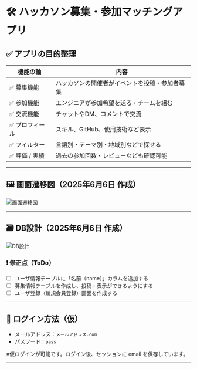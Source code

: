 # 🛠 ハッカソン募集・参加マッチングアプリ

## ✅ アプリの目的整理

| 機能の軸         | 内容                                                                 |
|------------------|----------------------------------------------------------------------|
| ✅ 募集機能       | ハッカソンの開催者がイベントを投稿・参加者募集                      |
| ✅ 参加機能       | エンジニアが参加希望を送る・チームを組む                            |
| ✅ 交流機能       | チャットやDM、コメントで交流                                         |
| ✅ プロフィール   | スキル、GitHub、使用技術など表示                                     |
| ✅ フィルター     | 言語別・テーマ別・地域別などで探せる                                 |
| ✅ 評価 / 実績    | 過去の参加回数・レビューなども確認可能                               |

---

## 🖼️ 画面遷移図（2025年6月6日 作成）

![画面遷移図](https://github.com/user-attachments/assets/c544eaf3-e051-4d69-a689-4deeb081cfbe)

---

## 🗃️ DB設計（2025年6月6日 作成）

![DB設計](https://github.com/user-attachments/assets/15e983ca-abe2-4ae2-9aff-981c31d870d7)

### ❗ 修正点（ToDo）

- [ ] ユーザ情報テーブルに「名前（name）」カラムを追加する
- [ ] 募集情報テーブルを作成し、投稿・表示ができるようにする
- [ ] ユーザ登録（新規会員登録）画面を作成する

---

## 🔐 ログイン方法（仮）

- メールアドレス：`メールアドレス.com`
- パスワード：`pass`

※仮ログインが可能です。ログイン後、セッションに email を保存しています。

---



